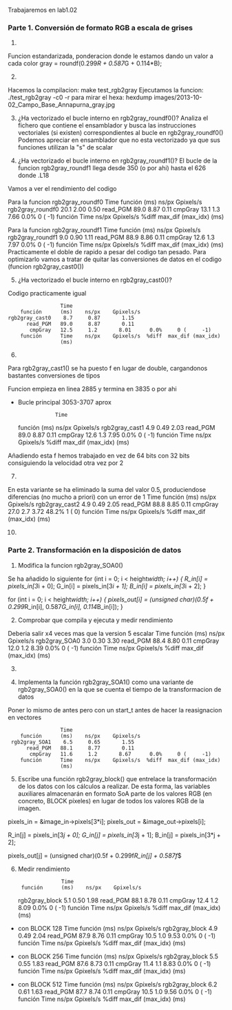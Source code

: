 Trabajaremos en lab1.02

### Parte 1. Conversión de formato RGB a escala de grises

1. 
Funcion estandarizada, ponderacion donde le estamos dando un valor a cada color
gray = roundf(0.299*R + 0.587*G + 0.114*B);

2. 
Hacemos la compilacion: make test_rgb2gray
Ejecutamos la funcion: ./test_rgb2gray -c0 -r
para mirar el hexa: hexdump images/2013-10-02_Campo_Base_Annapurna_gray.jpg

3. ¿Ha vectorizado el bucle interno en rgb2gray_roundf0()?
Analiza el fichero que contiene el ensamblador y busca las instrucciones vectoriales (si existen) correspondientes al bucle en rgb2gray_roundf0()
Podemos apreciar en ensamblador que no esta vectorizado ya que sus funciones utilizan la "s" de scalar


4. ¿Ha vectorizado el bucle interno en rgb2gray_roundf1()?
El bucle de la funcion rgb2gray_roundf1 llega desde 350 (o por ahi) hasta el 626 donde .L18

Vamos a ver el rendimiento del codigo

Para la funcion rgb2gray_roundf0
                     Time
        función      (ms)    ns/px    Gpixels/s
  rgb2gray_roundf0   20.1     2.00       0.50 
          read_PGM   89.0     8.87       0.11 
           cmpGray   13.1     1.3       7.66      0.0%     0 (     -1)
        función      Time    ns/px    Gpixels/s  %diff  max_dif (max_idx)
                     (ms)

Para la funcion rgb2gray_roundf1
                     Time
        función      (ms)    ns/px    Gpixels/s
  rgb2gray_roundf1    9.0     0.90       1.11 
          read_PGM   88.9     8.86       0.11 
           cmpGray   12.6     1.3       7.97      0.0%     0 (     -1)
        función      Time    ns/px    Gpixels/s  %diff  max_dif (max_idx)
                     (ms)
Practicamente el doble de rapido a pesar del codigo tan pesado. Para optimizarlo vamos a tratar de quitar las conversiones de datos en el codigo (funcion rgb2gray_cast0())

5. ¿Ha vectorizado el bucle interno en rgb2gray_cast0()?

Codigo practicamente igual

                     Time
        función      (ms)    ns/px    Gpixels/s
    rgb2gray_cast0    8.7     0.87       1.15 
          read_PGM   89.0     8.87       0.11 
           cmpGray   12.5     1.2       8.01      0.0%     0 (     -1)
        función      Time    ns/px    Gpixels/s  %diff  max_dif (max_idx)
                     (ms)

6. 
Para rgb2gray_cast1() se ha puesto f en lugar de double, cargandonos bastantes conversiones de tipos

Funcion empieza en linea 2885 y termina en 3835 o por ahi
   - Bucle principal 3053-3707 aprox

                     Time
        función      (ms)    ns/px    Gpixels/s
    rgb2gray_cast1    4.9     0.49       2.03 
          read_PGM   89.0     8.87       0.11 
           cmpGray   12.6     1.3       7.95      0.0%     0 (     -1)
        función      Time    ns/px    Gpixels/s  %diff  max_dif (max_idx)
                     (ms)

Añadiendo esta f hemos trabajado en vez de 64 bits con 32 bits consiguiendo la velocidad otra vez por 2

7. 

En esta variante se ha eliminado la suma del valor 0.5, produciendose diferencias (no mucho a priori) con un error de 1
                     Time
        función      (ms)    ns/px    Gpixels/s
    rgb2gray_cast2    4.9     0.49       2.05 
          read_PGM   88.8     8.85       0.11 
           cmpGray   27.0     2.7       3.72     48.2%     1 (      0)
        función      Time    ns/px    Gpixels/s  %diff  max_dif (max_idx)
                     (ms)


10. 


### Parte 2. Transformación en la disposición de datos

1. Modifica la funcion rgb2gray_SOA0()

Se ha añadido lo siguiente
for (int i = 0; i < height*width; i++)
    {
        R_in[i] = pixels_in[3*i + 0];
      	G_in[i] = pixels_in[3*i + 1]; 
        B_in[i] = pixels_in[3*i + 2]; 
    }

for (int i = 0; i < height*width; i++)
        {
             pixels_out[i] = (unsigned char)(0.5f + 0.299*R_in[i], 0.587*G_in[i], 0.114*B_in[i]);
        }

2. Comprobar que compila y ejecuta y medir rendimiento

Deberia salir x4 veces mas que la version 5 escalar
                     Time
        función      (ms)    ns/px    Gpixels/s
     rgb2gray_SOA0    3.0     0.30       3.30 
          read_PGM   88.4     8.80       0.11 
           cmpGray   12.0     1.2       8.39      0.0%     0 (     -1)
        función      Time    ns/px    Gpixels/s  %diff  max_dif (max_idx)
                     (ms)

3. 


4. Implementa la función rgb2gray_SOA1() como una variante de rgb2gray_SOA0() en la que se cuenta el tiempo de la transformacion de datos

Poner lo mismo de antes pero con un start_t antes de hacer la reasignacion en vectores

                     Time
        función      (ms)    ns/px    Gpixels/s
     rgb2gray_SOA1    6.5     0.65       1.55 
          read_PGM   88.1     8.77       0.11 
           cmpGray   11.6     1.2       8.67      0.0%     0 (     -1)
        función      Time    ns/px    Gpixels/s  %diff  max_dif (max_idx)
                     (ms)


5. Escribe una función rgb2gray_block() que entrelace la transformación de los datos con los cálculos a realizar. De esta forma, las variables auxiliares almacenarán en formato SoA parte de los valores RGB (en concreto, BLOCK píxeles) en lugar de todos los valores RGB de la imagen.


pixels_in = &image_in->pixels[3*i];
pixels_out = &image_out->pixels[i];

R_in[j] = pixels_in[3*j + 0];
G_in[j] = pixels_in[3*j + 1]; 
B_in[j] = pixels_in[3*j + 2]; 

pixels_out[j] = (unsigned char)(0.5f + 0.299f*R_in[j] + 0.587f*$



6. Medir rendimiento

                     Time
        función      (ms)    ns/px    Gpixels/s
    rgb2gray_block    5.1     0.50       1.98 
          read_PGM   88.1     8.78       0.11 
           cmpGray   12.4     1.2       8.09      0.0%     0 (     -1)
        función      Time    ns/px    Gpixels/s  %diff  max_dif (max_idx)
                     (ms)

- con BLOCK 128
                     Time
        función      (ms)    ns/px    Gpixels/s
    rgb2gray_block    4.9     0.49       2.04 
          read_PGM   87.9     8.76       0.11 
           cmpGray   10.5     1.0       9.53      0.0%     0 (     -1)
        función      Time    ns/px    Gpixels/s  %diff  max_dif (max_idx)
                     (ms)

- con BLOCK 256
                     Time
        función      (ms)    ns/px    Gpixels/s
    rgb2gray_block    5.5     0.55       1.83 
          read_PGM   87.6     8.73       0.11 
           cmpGray   11.4     1.1       8.83      0.0%     0 (     -1)
        función      Time    ns/px    Gpixels/s  %diff  max_dif (max_idx)
                     (ms)
- con BLOCK 512
                     Time
        función      (ms)    ns/px    Gpixels/s
    rgb2gray_block    6.2     0.61       1.63 
          read_PGM   87.7     8.74       0.11 
           cmpGray   10.5     1.0       9.56      0.0%     0 (     -1)
        función      Time    ns/px    Gpixels/s  %diff  max_dif (max_idx)
                     (ms)




